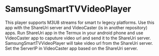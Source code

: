 # SamsungSmartTVVideoPlayer
This player supports M3U8 streams for smart tv legecy platforms.
Use this app with the ShareUri server and VideoCaster (is in another repository) apps. Run ShareUri app in the Termux in your android phone and use VideoCaster app to caputure video url and send it to the ShareUri server. SamsungSmartTVVideoPlayer will take video url from the ShareUri server.
Set the ServerIP in VideoCaster app based on the ShareUri server.
